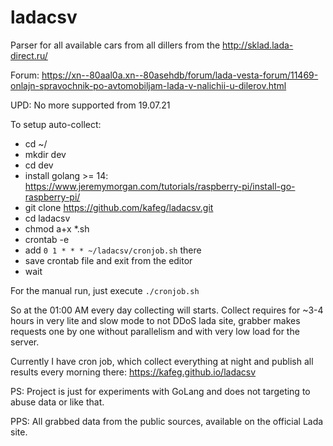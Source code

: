 # ladacsv
Parser for all available cars from all dillers from the http://sklad.lada-direct.ru/

Forum: https://xn--80aal0a.xn--80asehdb/forum/lada-vesta-forum/11469-onlajn-spravochnik-po-avtomobiljam-lada-v-nalichii-u-dilerov.html

UPD: No more supported from 19.07.21

To setup auto-collect:
- cd ~/
- mkdir dev
- cd dev
- install golang >= 14: https://www.jeremymorgan.com/tutorials/raspberry-pi/install-go-raspberry-pi/
- git clone https://github.com/kafeg/ladacsv.git
- cd ladacsv
- chmod a+x *.sh
- crontab -e
- add ```0 1 * * * ~/ladacsv/cronjob.sh``` there
- save crontab file and exit from the editor
- wait

For the manual run, just execute ```./cronjob.sh```

So at the 01:00 AM every day collecting will starts. Collect requires for ~3-4 hours in very lite and slow mode to not DDoS lada site, grabber makes requests one by one without parallelism and with very low load for the server.

Currently I have cron job, which collect everything at night and publish all results every morning there: https://kafeg.github.io/ladacsv

PS: Project is just for experiments with GoLang and does not targeting to abuse data or like that.

PPS: All grabbed data from the public sources, available on the official Lada site.
